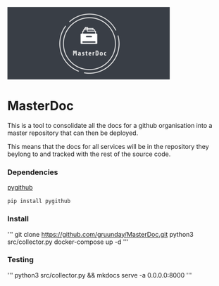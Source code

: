 ![logo](https://github.com/gruunday/MasterDoc/blob/master/docs/MasterDoc/images/MasterDocBannerSmall.png?raw=true)

# MasterDoc

This is a tool to consolidate all the docs for a github organisation into a master repository that can then be deployed.

This means that the docs for all services will be in the repository they beylong to and tracked with the rest of the source code.


### Dependencies

[pygithub](https://pygithub.readthedocs.io/en/latest/index.html)


```
pip install pygithub
```

### Install

'''
git clone https://github.com/gruunday/MasterDoc.git
python3 src/collector.py
docker-compose up -d
'''

### Testing 

'''
python3 src/collector.py && mkdocs serve -a 0.0.0.0:8000
'''
